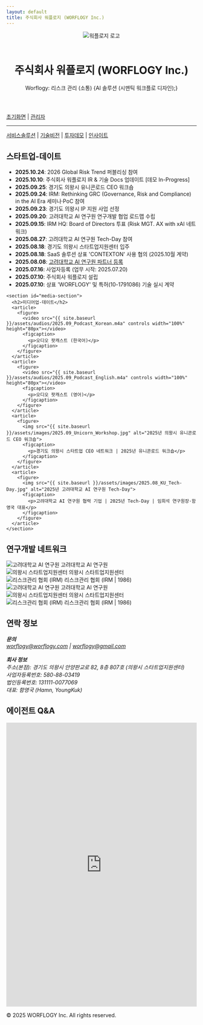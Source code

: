 ```yaml
---
layout: default
title: 주식회사 워플로지 (WORFLOGY Inc.)
---
```


<main>
  <header>
    <img src="{{ site.baseurl }}/assets/images/worflogy_logo.svg" alt="워플로지 로고" style="max-height: 80px; margin-bottom: 1.5em;">
    <h1>주식회사 워플로지 (WORFLOGY Inc.)</h1>
    <p>Worflogy: 리스크 관리 (소통) {AI 솔루션 (시맨틱 워크플로 디자인);}</p>
  </header>

  <nav class="unified-nav">
    <div class="nav-group-top">
      <a href="{{ site.baseurl }}/">초기화면</a> |
      <a href="https://docs.google.com/spreadsheets/d/1lVdA_YIePXFhofIH-OcDZaNUQbtxsbenwas8LmVE8uA/edit?usp=sharing" target="_blank">관리자</a>
    </div>
    <hr class="nav-divider">
    <div id="content-section">
      <a href="#" id="menu-servicesolution" data-mdfile="servicesolution.md">서비스솔루션</a> |
      <a href="#" id="menu-techvision" data-mdfile="techvision.md">기술비전</a> |
      <a href="#" id="menu-irdemo" data-mdfile="irdemo.md">투자데모</a> |
      <a href="#" id="menu-ceoinsight" data-mdfile="ceoinsight.md">인사이트</a>
    </div>
  </nav>

  <article id="content-area"></article>

  <div class="dual-grid">
    <section id="notion-section">
      <h2>스타트업-데이트</h2>
      <div id="current-time"></div>
      <script src="{{ site.baseurl }}/timeSync.js"></script>
      <ul>
        <li><strong>2025.10.24</strong>: 2026 Global Risk Trend 퍼블리싱 참여</li>
        <li><strong>2025.10.10</strong>: 주식회사 워플로지 IR & 기술 Docs 업데이트 [데모 In-Progress]</li>
        <li><strong>2025.09.25</strong>: 경기도 의왕시 유니콘로드 CEO 워크숍</li>
        <li><strong>2025.09.24</strong>: IRM: Rethinking GRC (Governance, Risk and Compliance) in the AI Era 세미나·PoC 참여</li>
        <li><strong>2025.09.23</strong>: 경기도 의왕시 IP 지원 사업 선정</li>
        <li><strong>2025.09.20</strong>: 고려대학교 AI 연구원 연구개발 협업 로드맵 수립</li>
        <li><strong>2025.09.15</strong>: IRM HQ: Board of Directors 투표 (Risk MGT. AX with xAI 네트워크)</li>
        <li><strong>2025.08.27</strong>: 고려대학교 AI 연구원 Tech-Day 참여</li>
        <li><strong>2025.08.18</strong>: 경기도 의왕시 스타트업지원센터 입주</li>
        <li><strong>2025.08.18</strong>: SaaS 솔루션 상표 'CONTEXTON' 사용 협의 (2025.10월 계약)</li>
        <li><strong>2025.08.08</strong>: <a href="https://hiai.korea.ac.kr" target="_blank">고려대학교 AI 연구원 파트너 등록</a></li>
        <li><strong>2025.07.16</strong>: 사업자등록 (업무 시작: 2025.07.20)</li>
        <li><strong>2025.07.10</strong>: 주식회사 워플로지 설립</li>
        <li><strong>2025.07.10</strong>: 상표 'WORFLOGY' 및 특허(10-1791086) 기술 실시 계약</li>
      </ul>
    </section>

    <section id="media-section">
      <h2>미디어업-데이트</h2>
      <article>
        <figure>
          <video src="{{ site.baseurl }}/assets/audios/2025.09_Podcast_Korean.m4a" controls width="100%" height="80px"></video>
          <figcaption>
            <p>오디오 팟캐스트 (한국어)</p>
          </figcaption>
        </figure>
      </article>
      <article>
        <figure>
          <video src="{{ site.baseurl }}/assets/audios/2025.09_Podcast_English.m4a" controls width="100%" height="80px"></video>
          <figcaption>
            <p>오디오 팟캐스트 (영어)</p>
          </figcaption>
        </figure>
      </article>
      <article>
        <figure>
          <img src="{{ site.baseurl }}/assets/images/2025.09_Unicorn_Workshop.jpg" alt="2025년 의왕시 유니콘로드 CEO 워크숍">
          <figcaption>
            <p>경기도 의왕시 스타트업 CEO 네트워크 | 2025년 유니콘로드 워크숍</p>
          </figcaption>
        </figure>
      </article>
      <article>
        <figure>
          <img src="{{ site.baseurl }}/assets/images/2025.08_KU_Tech-Day.jpg" alt="2025년 고려대학교 AI 연구원 Tech-Day">
          <figcaption>
            <p>고려대학교 AI 연구원 협력 기업 | 2025년 Tech-Day | 임희석 연구원장·함영국 대표</p>
          </figcaption>
        </figure>
      </article>
    </section>
  </div>

  <aside id="partners-section">
    <h2>연구개발 네트워크</h2>
    <div class="slider">
      <div class="slider-track">
        <div class="slide-item"><img src="{{ site.baseurl }}/assets/partners/KU_HiAI.png" alt="고려대학교 AI 연구원">
          <span class="slide-caption">고려대학교 AI 연구원</span>
        </div>
        <div class="slide-item"><img src="{{ site.baseurl }}/assets/partners/UiWang_City.png" alt="의왕시 스타트업지원센터">
          <span class="slide-caption">의왕시 스타트업지원센터</span>
        </div>
        <div class="slide-item"><img src="{{ site.baseurl }}/assets/partners/IRM.png" alt="리스크관리 협회 (IRM)">
          <span class="slide-caption">리스크관리 협회 (IRM | 1986)</span>
        </div>
        <div class="slide-item"><img src="{{ site.baseurl }}/assets/partners/KU_HiAI.png" alt="고려대학교 AI 연구원">
          <span class="slide-caption">고려대학교 AI 연구원</span>
        </div>
        <div class="slide-item"><img src="{{ site.baseurl }}/assets/partners/UiWang_City.png" alt="의왕시 스타트업지원센터">
          <span class="slide-caption">의왕시 스타트업지원센터</span>
        </div>
        <div class="slide-item"><img src="{{ site.baseurl }}/assets/partners/IRM.png" alt="리스크관리 협회 (IRM)">
          <span class="slide-caption">리스크관리 협회 (IRM | 1986)</span>
        </div>
      </div>
    </div>
  </aside>

<section id="contact">
    <h2>연락 정보</h2>
    <address>
        <p>
            <strong>문의</strong><br>
            <a href="mailto:worflogy@worflogy.com">worflogy@worflogy.com</a> | <a href="mailto:worflogy@gmail.com">worflogy@gmail.com</a><br><br>
            <strong>회사 정보</strong><br>
            주소(본점): 경기도 의왕시 안양판교로 82, 8층 807호 (의왕시 스타트업지원센터)<br>
            사업자등록번호: 580-88-03419<br>
            법인등록번호: 131111-0077069<br>
            대표: 함영국 (Hamn, YoungKuk)
        </p>
    </address>
    <h2>에이전트 Q&A</h2>
      <iframe src="https://app.dante-ai.com/embed/?kb_id=29f3a764-b5a9-4888-9553-82ca6ecd4ad3&token=4ad4fcc7-818f-4c76-884e-60f423b6914c&modeltype=gpt-4.1-nano&tabs=false" allow="clipboard-write; clipboard-read; *;microphone *" width="100%" height="750" frameborder="0"></iframe>
</section>

  <footer>
      <p>&copy; 2025 WORFLOGY Inc. All rights reserved.</p>
  </footer>
</main>